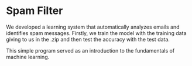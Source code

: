 # Spam Filter

We developed a learning system that automatically analyzes emails and identifies spam messages. Firstly, we train the model with the training data giving to us in the .zip and then test the accuracy with the test data. 

This simple program served as an introduction to the fundamentals of machine learning.
